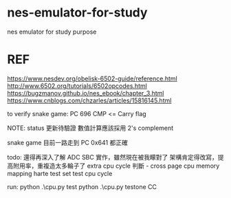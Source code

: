 # nes-emulator-for-study
nes emulator for study purpose
# REF
https://www.nesdev.org/obelisk-6502-guide/reference.html
http://www.6502.org/tutorials/6502opcodes.html
https://bugzmanov.github.io/nes_ebook/chapter_3.html
https://www.cnblogs.com/chzarles/articles/15816145.html

to verify snake game:
PC 696 CMP <= Carry flag


NOTE:
status 更新待驗證
數值計算應該採用 2's complement

snake game 目前一路走到 PC 0x641 都正確

todo:
還得再深入了解 ADC SBC 實作，雖然現在被我矇對了
架構肯定得改寫，提高附用率，重複造太多輪子了
extra cpu cycle 判斷 - cross page
cpu memory mapping
harte test set test cpu cycle

run:
python .\cpu.py test
python .\cpu.py testone CC